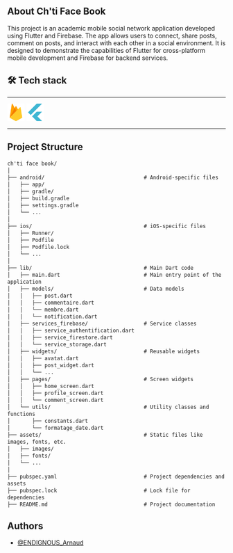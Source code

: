 ## About Ch'ti Face Book

This project is an academic mobile social network application developed using Flutter and Firebase. The app allows users to connect, share posts, comment on posts, and interact with each other in a social environment. It is designed to demonstrate the capabilities of Flutter for cross-platform mobile development and Firebase for backend services.

## 🛠️  Tech stack

---

<div id="tools">

  <img src="https://raw.githubusercontent.com/devicons/devicon/ca28c779441053191ff11710fe24a9e6c23690d6/icons/firebase/firebase-original.svg" title="Java" alt="Java" width="40" height="40"/>
  <img src="https://raw.githubusercontent.com/devicons/devicon/ca28c779441053191ff11710fe24a9e6c23690d6/icons/flutter/flutter-plain.svg
" title="Java" alt="Java" width="40" height="40"/>
</div>

---

## Project Structure
```
ch'ti face book/
│
├── android/                                # Android-specific files
│   ├── app/
│   ├── gradle/
│   ├── build.gradle
│   ├── settings.gradle
│   └── ...
│
├── ios/                                    # iOS-specific files
│   ├── Runner/
│   ├── Podfile
│   ├── Podfile.lock
│   └── ...
│
├── lib/                                    # Main Dart code
│   ├── main.dart                           # Main entry point of the application
│   ├── models/                             # Data models
│   │   ├── post.dart
│   │   ├── commentaire.dart
│   │   └── membre.dart
│   │   └── notification.dart
│   ├── services_firebase/                  # Service classes
│   │   ├── service_authentification.dart
│   │   ├── service_firestore.dart
│   │   └── service_storage.dart
│   ├── widgets/                            # Reusable widgets
│   │   ├── avatat.dart
│   │   ├── post_widget.dart
│   │   └── ...
│   ├── pages/                              # Screen widgets
│   │   ├── home_screen.dart
│   │   ├── profile_screen.dart
│   │   └── comment_screen.dart
│   └── utils/                              # Utility classes and functions
│       ├── constants.dart
│       └── formatage_date.dart
├── assets/                                 # Static files like images, fonts, etc.
│   ├── images/
│   ├── fonts/
│   └── ...
│
├── pubspec.yaml                            # Project dependencies and assets
├── pubspec.lock                            # Lock file for dependencies
├── README.md                               # Project documentation
```

## Authors
- [@ENDIGNOUS_Arnaud](https://github.com/Piryth)
